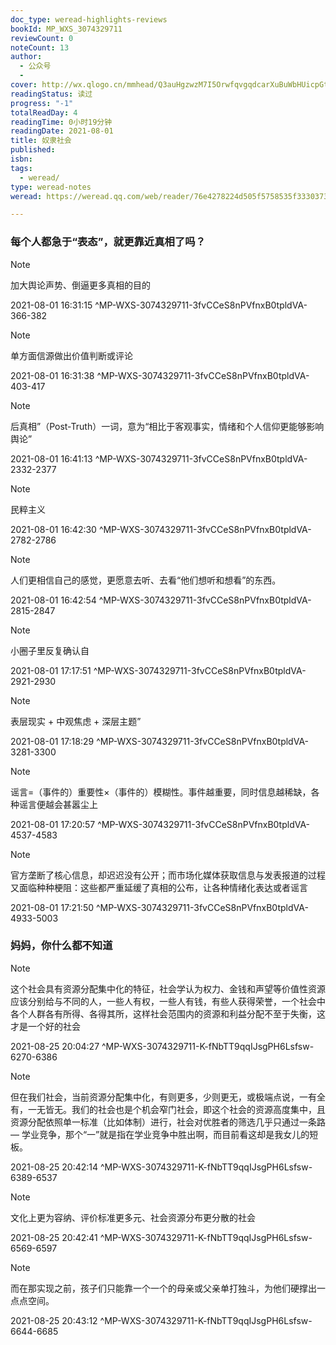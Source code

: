 ```yaml
---
doc_type: weread-highlights-reviews
bookId: MP_WXS_3074329711
reviewCount: 0
noteCount: 13
author:
  - 公众号
  - 
cover: http://wx.qlogo.cn/mmhead/Q3auHgzwzM7I5OrwfqvgqdcarXuBuWbHUicpGtv9ZoazOmxcjySBz6Q/0
readingStatus: 读过
progress: "-1"
totalReadDay: 4
readingTime: 0小时19分钟
readingDate: 2021-08-01
title: 奴隶社会
published: 
isbn: 
tags:
  - weread/
type: weread-notes
weread: https://weread.qq.com/web/reader/76e4278224d505f5758535f33303734333239373131323

---
```



### 每个人都急于“表态”，就更靠近真相了吗？

> [!NOTE] 
> 加大舆论声势、倒逼更多真相的目的
> 
> 2021-08-01 16:31:15 ^MP-WXS-3074329711-3fvCCeS8nPVfnxB0tpldVA-366-382

> [!NOTE] 
> 单方面信源做出价值判断或评论
> 
> 2021-08-01 16:31:38 ^MP-WXS-3074329711-3fvCCeS8nPVfnxB0tpldVA-403-417

> [!NOTE] 
> 后真相”（Post-Truth）一词，意为“相比于客观事实，情绪和个人信仰更能够影响舆论”
> 
> 2021-08-01 16:41:13 ^MP-WXS-3074329711-3fvCCeS8nPVfnxB0tpldVA-2332-2377

> [!NOTE] 
> 民粹主义
> 
> 2021-08-01 16:42:30 ^MP-WXS-3074329711-3fvCCeS8nPVfnxB0tpldVA-2782-2786

> [!NOTE] 
> 人们更相信自己的感觉，更愿意去听、去看“他们想听和想看”的东西。
> 
> 2021-08-01 16:42:54 ^MP-WXS-3074329711-3fvCCeS8nPVfnxB0tpldVA-2815-2847

> [!NOTE] 
> 小圈子里反复确认自
> 
> 2021-08-01 17:17:51 ^MP-WXS-3074329711-3fvCCeS8nPVfnxB0tpldVA-2921-2930

> [!NOTE] 
> 表层现实 + 中观焦虑 + 深层主题”
> 
> 2021-08-01 17:18:29 ^MP-WXS-3074329711-3fvCCeS8nPVfnxB0tpldVA-3281-3300

> [!NOTE] 
> 谣言=（事件的）重要性×（事件的）模糊性。事件越重要，同时信息越稀缺，各种谣言便越会甚嚣尘上
> 
> 2021-08-01 17:20:57 ^MP-WXS-3074329711-3fvCCeS8nPVfnxB0tpldVA-4537-4583

> [!NOTE] 
> 官方垄断了核心信息，却迟迟没有公开；而市场化媒体获取信息与发表报道的过程又面临种种梗阻：这些都严重延缓了真相的公布，让各种情绪化表达或者谣言
> 
> 2021-08-01 17:21:50 ^MP-WXS-3074329711-3fvCCeS8nPVfnxB0tpldVA-4933-5003

### 妈妈，你什么都不知道

> [!NOTE] 
> 这个社会具有资源分配集中化的特征，社会学认为权力、金钱和声望等价值性资源应该分别给与不同的人，一些人有权，一些人有钱，有些人获得荣誉，一个社会中各个人群各有所得、各得其所，这样社会范围内的资源和利益分配不至于失衡，这才是一个好的社会
> 
> 2021-08-25 20:04:27 ^MP-WXS-3074329711-K-fNbTT9qqIJsgPH6Lsfsw-6270-6386

> [!NOTE] 
> 但在我们社会，当前资源分配集中化，有则更多，少则更无，或极端点说，一有全有，一无皆无。我们的社会也是个机会窄门社会，即这个社会的资源高度集中，且资源分配依照单一标准（比如体制）进行，社会对优胜者的筛选几乎只通过一条路 — 学业竞争，那个“一”就是指在学业竞争中胜出啊，而目前看这却是我女儿的短板。
> 
> 2021-08-25 20:42:14 ^MP-WXS-3074329711-K-fNbTT9qqIJsgPH6Lsfsw-6389-6537

> [!NOTE] 
> 文化上更为容纳、评价标准更多元、社会资源分布更分散的社会
> 
> 2021-08-25 20:42:41 ^MP-WXS-3074329711-K-fNbTT9qqIJsgPH6Lsfsw-6569-6597

> [!NOTE] 
> 而在那实现之前，孩子们只能靠一个一个的母亲或父亲单打独斗，为他们硬撑出一点点空间。
> 
> 2021-08-25 20:43:12 ^MP-WXS-3074329711-K-fNbTT9qqIJsgPH6Lsfsw-6644-6685

